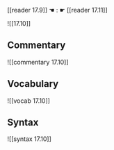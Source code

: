 [[reader 17.9]] ☚ : ☛ [[reader 17.11]]

![[17.10]]

## Commentary

![[commentary 17.10]]

## Vocabulary

![[vocab 17.10]]

## Syntax

![[syntax 17.10]]

